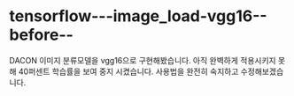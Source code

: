 # tensorflow---image_load-vgg16--before--
DACON 이미지 분류모델을 vgg16으로 구현해봤습니다. 아직 완벽하게 적용시키지 못해 40퍼센트 학습률을 보여 중지 시켰습니다.
사용법을 완전히 숙지하고 수정해보겠습니다.
